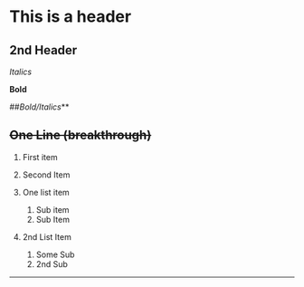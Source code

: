 # This is a header
## 2nd Header

_Italics_

**Bold**

##_Bold/Italics_**

~~One Line (breakthrough)~~
---
1. First item
2. Second Item

1. One list item
    1. Sub item
    2. Sub Item
2. 2nd List Item
    1. Some Sub
    2. 2nd Sub
---

